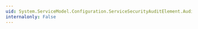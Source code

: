 ```yaml
---
uid: System.ServiceModel.Configuration.ServiceSecurityAuditElement.AuditLogLocation
internalonly: False
---
```

